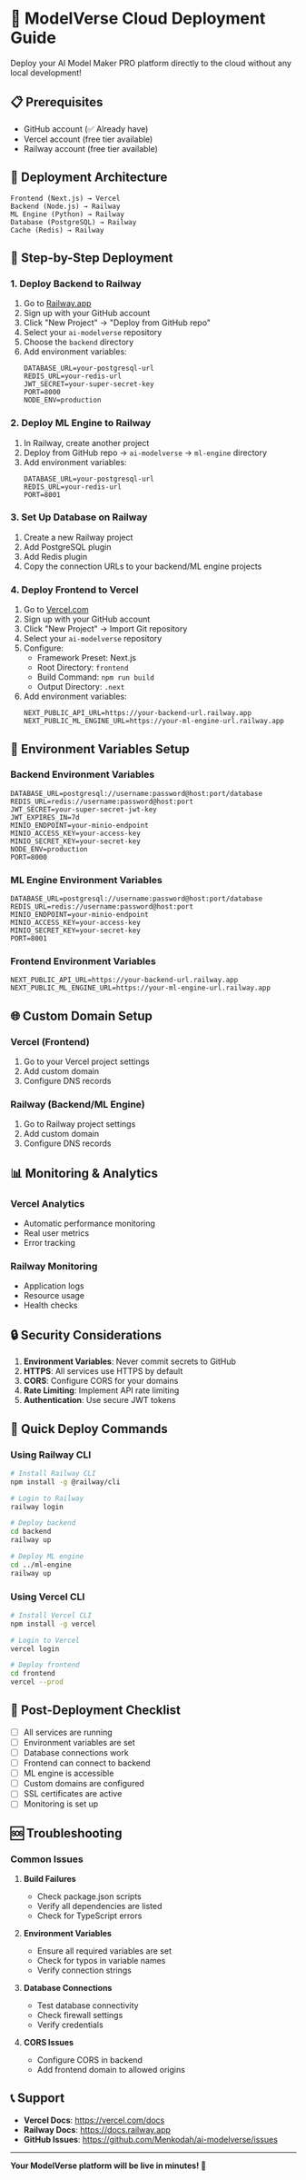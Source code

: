 # 🚀 ModelVerse Cloud Deployment Guide

Deploy your AI Model Maker PRO platform directly to the cloud without any local development!

## 📋 Prerequisites

- GitHub account (✅ Already have)
- Vercel account (free tier available)
- Railway account (free tier available)

## 🎯 Deployment Architecture

```
Frontend (Next.js) → Vercel
Backend (Node.js) → Railway  
ML Engine (Python) → Railway
Database (PostgreSQL) → Railway
Cache (Redis) → Railway
```

## 🚀 Step-by-Step Deployment

### 1. **Deploy Backend to Railway**

1. Go to [Railway.app](https://railway.app)
2. Sign up with your GitHub account
3. Click "New Project" → "Deploy from GitHub repo"
4. Select your `ai-modelverse` repository
5. Choose the `backend` directory
6. Add environment variables:
   ```
   DATABASE_URL=your-postgresql-url
   REDIS_URL=your-redis-url
   JWT_SECRET=your-super-secret-key
   PORT=8000
   NODE_ENV=production
   ```

### 2. **Deploy ML Engine to Railway**

1. In Railway, create another project
2. Deploy from GitHub repo → `ai-modelverse` → `ml-engine` directory
3. Add environment variables:
   ```
   DATABASE_URL=your-postgresql-url
   REDIS_URL=your-redis-url
   PORT=8001
   ```

### 3. **Set Up Database on Railway**

1. Create a new Railway project
2. Add PostgreSQL plugin
3. Add Redis plugin
4. Copy the connection URLs to your backend/ML engine projects

### 4. **Deploy Frontend to Vercel**

1. Go to [Vercel.com](https://vercel.com)
2. Sign up with your GitHub account
3. Click "New Project" → Import Git repository
4. Select your `ai-modelverse` repository
5. Configure:
   - Framework Preset: Next.js
   - Root Directory: `frontend`
   - Build Command: `npm run build`
   - Output Directory: `.next`
6. Add environment variables:
   ```
   NEXT_PUBLIC_API_URL=https://your-backend-url.railway.app
   NEXT_PUBLIC_ML_ENGINE_URL=https://your-ml-engine-url.railway.app
   ```

## 🔧 Environment Variables Setup

### **Backend Environment Variables**
```env
DATABASE_URL=postgresql://username:password@host:port/database
REDIS_URL=redis://username:password@host:port
JWT_SECRET=your-super-secret-jwt-key
JWT_EXPIRES_IN=7d
MINIO_ENDPOINT=your-minio-endpoint
MINIO_ACCESS_KEY=your-access-key
MINIO_SECRET_KEY=your-secret-key
NODE_ENV=production
PORT=8000
```

### **ML Engine Environment Variables**
```env
DATABASE_URL=postgresql://username:password@host:port/database
REDIS_URL=redis://username:password@host:port
MINIO_ENDPOINT=your-minio-endpoint
MINIO_ACCESS_KEY=your-access-key
MINIO_SECRET_KEY=your-secret-key
PORT=8001
```

### **Frontend Environment Variables**
```env
NEXT_PUBLIC_API_URL=https://your-backend-url.railway.app
NEXT_PUBLIC_ML_ENGINE_URL=https://your-ml-engine-url.railway.app
```

## 🌐 Custom Domain Setup

### **Vercel (Frontend)**
1. Go to your Vercel project settings
2. Add custom domain
3. Configure DNS records

### **Railway (Backend/ML Engine)**
1. Go to Railway project settings
2. Add custom domain
3. Configure DNS records

## 📊 Monitoring & Analytics

### **Vercel Analytics**
- Automatic performance monitoring
- Real user metrics
- Error tracking

### **Railway Monitoring**
- Application logs
- Resource usage
- Health checks

## 🔒 Security Considerations

1. **Environment Variables**: Never commit secrets to GitHub
2. **HTTPS**: All services use HTTPS by default
3. **CORS**: Configure CORS for your domains
4. **Rate Limiting**: Implement API rate limiting
5. **Authentication**: Use secure JWT tokens

## 🚀 Quick Deploy Commands

### **Using Railway CLI**
```bash
# Install Railway CLI
npm install -g @railway/cli

# Login to Railway
railway login

# Deploy backend
cd backend
railway up

# Deploy ML engine
cd ../ml-engine
railway up
```

### **Using Vercel CLI**
```bash
# Install Vercel CLI
npm install -g vercel

# Login to Vercel
vercel login

# Deploy frontend
cd frontend
vercel --prod
```

## 🎯 Post-Deployment Checklist

- [ ] All services are running
- [ ] Environment variables are set
- [ ] Database connections work
- [ ] Frontend can connect to backend
- [ ] ML engine is accessible
- [ ] Custom domains are configured
- [ ] SSL certificates are active
- [ ] Monitoring is set up

## 🆘 Troubleshooting

### **Common Issues**

1. **Build Failures**
   - Check package.json scripts
   - Verify all dependencies are listed
   - Check for TypeScript errors

2. **Environment Variables**
   - Ensure all required variables are set
   - Check for typos in variable names
   - Verify connection strings

3. **Database Connections**
   - Test database connectivity
   - Check firewall settings
   - Verify credentials

4. **CORS Issues**
   - Configure CORS in backend
   - Add frontend domain to allowed origins

## 📞 Support

- **Vercel Docs**: https://vercel.com/docs
- **Railway Docs**: https://docs.railway.app
- **GitHub Issues**: https://github.com/Menkodah/ai-modelverse/issues

---

**Your ModelVerse platform will be live in minutes! 🚀**
